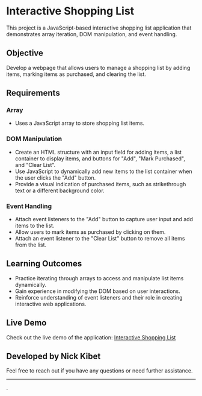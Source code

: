 # Interactive Shopping List

This project is a JavaScript-based interactive shopping list application that demonstrates array iteration, DOM manipulation, and event handling.

## Objective

Develop a webpage that allows users to manage a shopping list by adding items, marking items as purchased, and clearing the list.

## Requirements

### Array

- Uses a JavaScript array to store shopping list items.

### DOM Manipulation

- Create an HTML structure with an input field for adding items, a list container to display items, and buttons for "Add", "Mark Purchased", and "Clear List".
- Use JavaScript to dynamically add new items to the list container when the user clicks the "Add" button.
- Provide a visual indication of purchased items, such as strikethrough text or a different background color.

### Event Handling

- Attach event listeners to the "Add" button to capture user input and add items to the list.
- Allow users to mark items as purchased by clicking on them.
- Attach an event listener to the "Clear List" button to remove all items from the list.


## Learning Outcomes

- Practice iterating through arrays to access and manipulate list items dynamically.
- Gain experience in modifying the DOM based on user interactions.
- Reinforce understanding of event listeners and their role in creating interactive web applications.

## Live Demo

Check out the live demo of the application: [Interactive Shopping List](https://interactiveshoppinglist.netlify.app)


## Developed by Nick Kibet

Feel free to reach out if you have any questions or need further assistance.

---
.
